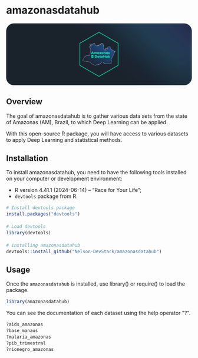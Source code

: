 
# amazonasdatahub

![Amazonas DataHub Logo](./assets/Presentation.png "Amazonas DataHub logo")

<!-- badges: start -->
<!-- badges: end -->

## Overview

The goal of amazonasdatahub is to gather various data sets from the state of Amazonas (AM), Brazil, to which Deep Learning can be applied.

With this open-source R package, you will have access to various datasets to apply Deep Learning and statistical methods.

## Installation

To install amazonasdatahub, you need to have the following tools installed on your computer or development environment:

- R version 4.41.1 (2024-06-14) – “Race for Your Life”;
- ```devtools``` package from R.


```r
# Install devtools package
install.packages("devtools")

# Load devtools
library(devtools)

# installing amazonasdatahub
devtools::install_github("Nelson-DevStack/amazonasdatahub")
```

## Usage

Once the ```amazonasdatahub``` is installed, use library() or require() to load the package.

```r
library(amazonasdatahub)
```

You can see the documentation of each dataset using the help operator "?".
```r
?aids_amazonas
?base_manaus
?malaria_amazonas
?pib_trimestral
?rionegro_amazonas
```


